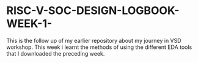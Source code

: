 # RISC-V-SOC-DESIGN-LOGBOOK-WEEK-1-
This is the follow up of my earlier repository about my journey in VSD workshop. This week i learnt the methods of using the different EDA tools that I downloaded the preceding week.
